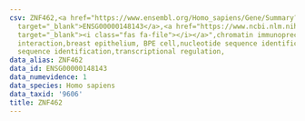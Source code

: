 ```yaml
---
csv: ZNF462,<a href="https://www.ensembl.org/Homo_sapiens/Gene/Summary?db=core;g=ENSG00000148143"
  target="_blank">ENSG00000148143</a>,<a href="https://www.ncbi.nlm.nih.gov/pubmed/22863008"
  target="_blank"><i class="fas fa-file"></i></a>",chromatin immunoprecipitation assay,direct
  interaction,breast epithelium, BPE cell,nucleotide sequence identification,nucleotide
  sequence identification,transcriptional regulation,
data_alias: ZNF462
data_id: ENSG00000148143
data_numevidence: 1
data_species: Homo sapiens
data_taxid: '9606'
title: ZNF462
---
```

